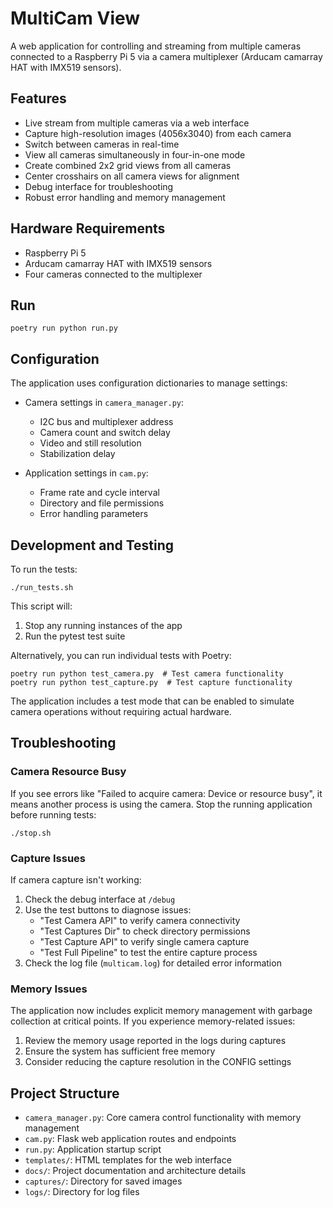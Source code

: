 # MultiCam View

A web application for controlling and streaming from multiple cameras connected to a Raspberry Pi 5 via a camera multiplexer (Arducam camarray HAT with IMX519 sensors).

## Features

- Live stream from multiple cameras via a web interface
- Capture high-resolution images (4056x3040) from each camera
- Switch between cameras in real-time
- View all cameras simultaneously in four-in-one mode
- Create combined 2x2 grid views from all cameras
- Center crosshairs on all camera views for alignment
- Debug interface for troubleshooting
- Robust error handling and memory management

## Hardware Requirements

- Raspberry Pi 5
- Arducam camarray HAT with IMX519 sensors
- Four cameras connected to the multiplexer

## Run

```
poetry run python run.py
```

## Configuration

The application uses configuration dictionaries to manage settings:

- Camera settings in `camera_manager.py`:
  - I2C bus and multiplexer address
  - Camera count and switch delay
  - Video and still resolution
  - Stabilization delay

- Application settings in `cam.py`:
  - Frame rate and cycle interval
  - Directory and file permissions
  - Error handling parameters

## Development and Testing

To run the tests:

```
./run_tests.sh
```

This script will:
1. Stop any running instances of the app
2. Run the pytest test suite

Alternatively, you can run individual tests with Poetry:

```
poetry run python test_camera.py  # Test camera functionality
poetry run python test_capture.py  # Test capture functionality
```

The application includes a test mode that can be enabled to simulate camera operations without requiring actual hardware.

## Troubleshooting

### Camera Resource Busy

If you see errors like "Failed to acquire camera: Device or resource busy", it means another process is using the camera. Stop the running application before running tests:

```
./stop.sh
```

### Capture Issues

If camera capture isn't working:

1. Check the debug interface at `/debug`
2. Use the test buttons to diagnose issues:
   - "Test Camera API" to verify camera connectivity
   - "Test Captures Dir" to check directory permissions
   - "Test Capture API" to verify single camera capture
   - "Test Full Pipeline" to test the entire capture process
3. Check the log file (`multicam.log`) for detailed error information

### Memory Issues

The application now includes explicit memory management with garbage collection at critical points. If you experience memory-related issues:

1. Review the memory usage reported in the logs during captures
2. Ensure the system has sufficient free memory
3. Consider reducing the capture resolution in the CONFIG settings

## Project Structure

- `camera_manager.py`: Core camera control functionality with memory management
- `cam.py`: Flask web application routes and endpoints
- `run.py`: Application startup script
- `templates/`: HTML templates for the web interface
- `docs/`: Project documentation and architecture details
- `captures/`: Directory for saved images
- `logs/`: Directory for log files